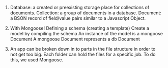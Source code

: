 1.  Database: a created or preexisting storage place for collections of
    documents.
    Collection: a group of documents in a database.
    Document: a BSON record of field/value pairs similar to a Javascript
    Object.

2.  With Mongoose!
    Defining a schema (creating a template)
    Create a model by compiling the schema
    An instance of the model is a mongoose Document
    A mongoose Document represents a db Document

3.  An app can be broken down in to parts in the file structure in order
    to not get too big. Each folder can hold the files for a specific job.
    To do this, we used Mongoose.
